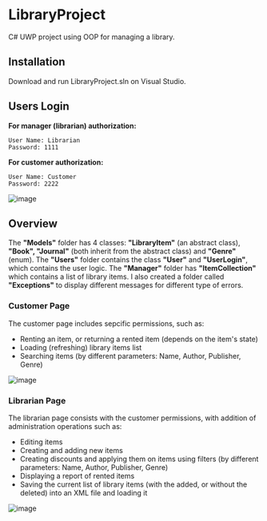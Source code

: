 # LibraryProject
C# UWP project using OOP for managing a library.
## Installation
Download and run LibraryProject.sln on Visual Studio.
## Users Login
**For manager (librarian) authorization:**
```
User Name: Librarian
Password: 1111
```
**For customer authorization:**
```
User Name: Customer
Password: 2222
```
![image](https://user-images.githubusercontent.com/62158246/210226107-e6967068-0dfb-4c9e-90cc-746bb09a4f21.png)

## Overview
The **"Models"** folder has 4 classes: **"LibraryItem"** (an abstract class), **"Book", "Journal"** (both inherit from the abstract class) and **"Genre"** (enum).
The **"Users"** folder contains the class **"User"** and **"UserLogin"**, which contains the user logic.
The **"Manager"** folder has **"ItemCollection"** which contains a list of library items.
I also created a folder called **"Exceptions"** to display different messages for different type of errors.

### Customer Page
The customer page includes sepcific permissions, such as:
* Renting an item, or returning a rented item (depends on the item's state)
* Loading (refreshing) library items list
* Searching items (by different parameters: Name, Author, Publisher, Genre)

![image](https://user-images.githubusercontent.com/62158246/210230694-0ab31136-4b05-49f6-b79c-e56f28421983.png)

### Librarian Page
The librarian page consists with the customer permissions, with addition of administration operations such as:
* Editing items
* Creating and adding new items
* Creating discounts and applying them on items using filters (by different parameters: Name, Author, Publisher, Genre)
* Displaying a report of rented items
* Saving the current list of library items (with the added, or without the deleted) into an XML file and loading it

![image](https://user-images.githubusercontent.com/62158246/210231200-29c145ae-5714-4dfd-9ceb-e2af876a506d.png)

